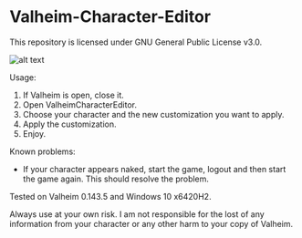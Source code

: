 # Valheim-Character-Editor

This repository is licensed under GNU General Public License v3.0.

![alt text](https://raw.githubusercontent.com/byt3m/Valheim-Character-Editor/main/ValheimCharacterEditor_v1.0.PNG)

Usage:
  1. If Valheim is open, close it.
  2. Open ValheimCharacterEditor.
  3. Choose your character and the new customization you want to apply.
  4. Apply the customization.
  5. Enjoy.
 
Known problems:
  - If your character appears naked, start the game, logout and then start the game again. This should resolve the problem.

Tested on Valheim 0.143.5 and Windows 10 x6420H2.

Always use at your own risk. I am not responsible for the lost of any information from your character or any other harm to your copy of Valheim.
